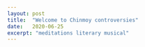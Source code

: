 ```yaml
---
layout: post
title:  "Welcome to Chinmoy controversies"
date:   2020-06-25
excerpt: "meditations literary musical"
---
```

